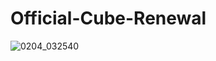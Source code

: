 # Official-Cube-Renewal

![0204_032540](https://user-images.githubusercontent.com/88248649/152462256-1a49796e-16fb-4fbc-abc5-123cc81e1640.jpg)

